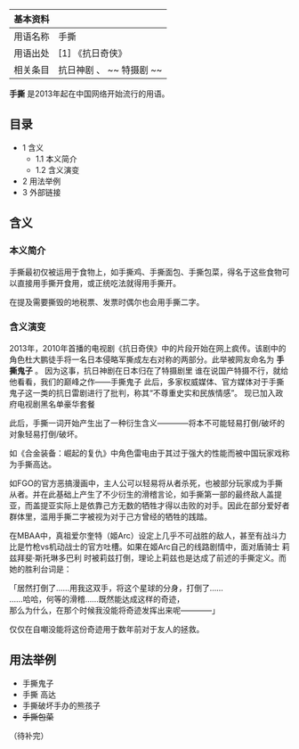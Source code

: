 |  **基本资料**  ||
|---|---|
|用语名称  |  手撕   |
|用语出处  |  [1]  《抗日奇侠》   |
|相关条目  |  抗日神剧  、 ~~ 特摄剧  ~~  |
  
  

**手撕** 是2013年起在中国网络开始流行的用语。

##  目录

  * 1  含义 
    * 1.1  本义简介 
    * 1.2  含义演变 
  * 2  用法举例 
  * 3  外部链接 

##  含义

###  本义简介

手撕最初仅被运用于食物上，如手撕鸡、手撕面包、手撕包菜，得名于这些食物可以直接用手撕开食用，或正统吃法就得用手撕开。

在提及需要撕毁的地税票、发票时偶尔也会用手撕二字。

###  含义演变

2013年，2010年首播的电视剧《抗日奇侠》中的片段开始在网上疯传。该剧中的角色杜大鹏徒手将一名日本侵略军撕成左右对称的两部分。此举被网友命名为
**手撕鬼子** 。  因为这事，抗日神剧在日本归在了特摄剧里  谁在说国产特摄不行，就给他看看，我们的巅峰之作——手撕鬼子
此后，多家权威媒体、官方媒体对于手撕鬼子这一类的抗日雷剧进行了批判，称其“不尊重史实和民族情感”。  现已加入政府电视剧黑名单豪华套餐

此后，手撕一词开始产生出了一种衍生含义————将本不可能轻易打倒/破坏的对象轻易打倒/破坏。

如《合金装备：崛起的复仇》中角色雷电由于其过于强大的性能而被中国玩家戏称为手撕高达。

如FGO的官方恶搞漫画中，主人公可以轻易将从者杀死，也被部分玩家成为手撕从者。并在此基础上产生了不少衍生的滑稽言论，如手撕第一部的最终敌人盖提亚，而盖提亚实际上是依靠己方无数的牺牲才得以击败的对手。因此在部分爱好者群体里，滥用手撕二字被视为对于己方曾经的牺牲的践踏。

在MBAA中，真祖爱尔奎特（姬Arc）设定上几乎不可战胜的敌人，甚至有战斗力比是竹枪vs机动战士的官方吐槽。如果在姬Arc自己的线路剧情中，面对盾骑士
莉兹拜斐·斯托琳多巴利  时被莉兹打倒，理论上莉兹也是达成了前述的手撕定义。而她的胜利台词是：

「居然打倒了……用我这双手，将这个星球的分身，打倒了……  
……哈哈，何等的滑稽……既然能达成这样的奇迹，  
那么为什么，在那个时候我没能将奇迹发挥出来呢————」

仅仅在自嘲没能将这份奇迹用于数年前对于友人的拯救。

##  用法举例

  * 手撕鬼子 
  * 手撕  高达 
  * 手撕破坏手办的熊孩子 
  * ~~手撕包菜~~

（待补完）